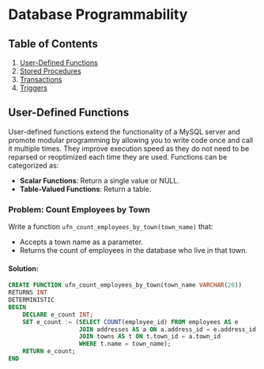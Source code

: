 # Database Programmability

## Table of Contents
1. [User-Defined Functions](#user-defined-functions)
2. [Stored Procedures](#stored-procedures)
3. [Transactions](#transactions)
4. [Triggers](#triggers)

## User-Defined Functions

User-defined functions extend the functionality of a MySQL server and promote modular programming by allowing you to write code once and call it multiple times. They improve execution speed as they do not need to be reparsed or reoptimized each time they are used. Functions can be categorized as:
- **Scalar Functions**: Return a single value or NULL.
- **Table-Valued Functions**: Return a table.

### Problem: Count Employees by Town
Write a function `ufn_count_employees_by_town(town_name)` that:
- Accepts a town name as a parameter.
- Returns the count of employees in the database who live in that town.

#### Solution:
```sql
CREATE FUNCTION ufn_count_employees_by_town(town_name VARCHAR(20))
RETURNS INT
DETERMINISTIC
BEGIN
    DECLARE e_count INT;
    SET e_count := (SELECT COUNT(employee_id) FROM employees AS e
                    JOIN addresses AS a ON a.address_id = e.address_id
                    JOIN towns AS t ON t.town_id = a.town_id
                    WHERE t.name = town_name);
    RETURN e_count;
END


